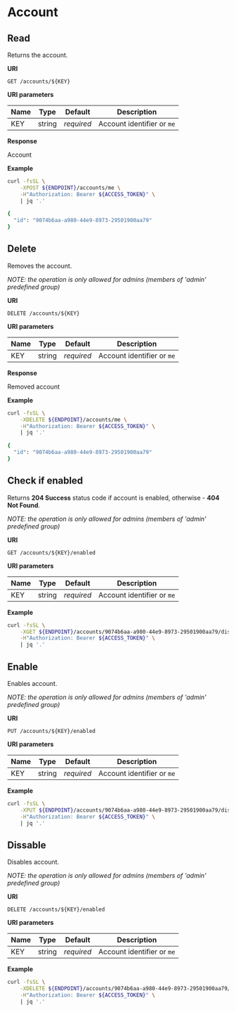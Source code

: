 # Account

## Read

Returns the account.

**URI**

```
GET /accounts/${KEY}
```

**URI parameters**

Name      | Type   | Default    | Description
--------- | ------ | ---------- | ------------------
KEY       | string | _required_ | Account identifier or `me`

**Response**

Account

**Example**

```bash
curl -fsSL \
    -XPOST ${ENDPOINT}/accounts/me \
    -H"Authorization: Bearer ${ACCESS_TOKEN}" \
    | jq '.'
 
{
  "id": "9074b6aa-a980-44e9-8973-29501900aa79"
}
```



## Delete

Removes the account.

*NOTE: the operation is only allowed for admins (members of 'admin' predefined group)*

**URI**

```
DELETE /accounts/${KEY}
```

**URI parameters**

Name      | Type   | Default    | Description
--------- | ------ | ---------- | ------------------
KEY       | string | _required_ | Account identifier or `me`

**Response**

Removed account

**Example**

```bash
curl -fsSL \
    -XDELETE ${ENDPOINT}/accounts/me \
    -H"Authorization: Bearer ${ACCESS_TOKEN}" \
    | jq '.'
 
{
  "id": "9074b6aa-a980-44e9-8973-29501900aa79"
}
```



## Check if enabled

Returns **204 Success** status code if account is enabled, otherwise - **404 Not Found**.

*NOTE: the operation is only allowed for admins (members of 'admin' predefined group)*

**URI**

```
GET /accounts/${KEY}/enabled
```

**URI parameters**

Name      | Type   | Default    | Description
--------- | ------ | ---------- | ------------------
KEY       | string | _required_ | Account identifier or `me`

**Example**

```bash
curl -fsSL \
    -XGET ${ENDPOINT}/accounts/9074b6aa-a980-44e9-8973-29501900aa79/disabled \
    -H"Authorization: Bearer ${ACCESS_TOKEN}" \
    | jq '.'
```



## Enable

Enables account.

*NOTE: the operation is only allowed for admins (members of 'admin' predefined group)*

**URI**

```
PUT /accounts/${KEY}/enabled
```

**URI parameters**

Name      | Type   | Default    | Description
--------- | ------ | ---------- | ------------------
KEY       | string | _required_ | Account identifier or `me`

**Example**

```bash
curl -fsSL \
    -XPUT ${ENDPOINT}/accounts/9074b6aa-a980-44e9-8973-29501900aa79/disabled \
    -H"Authorization: Bearer ${ACCESS_TOKEN}" \
    | jq '.'
```



## Dissable

Disables account.

*NOTE: the operation is only allowed for admins (members of 'admin' predefined group)*

**URI**

```
DELETE /accounts/${KEY}/enabled
```

**URI parameters**

Name      | Type   | Default    | Description
--------- | ------ | ---------- | ------------------
KEY       | string | _required_ | Account identifier or `me`

**Example**

```bash
curl -fsSL \
    -XDELETE ${ENDPOINT}/accounts/9074b6aa-a980-44e9-8973-29501900aa79/disabled \
    -H"Authorization: Bearer ${ACCESS_TOKEN}" \
    | jq '.'
```